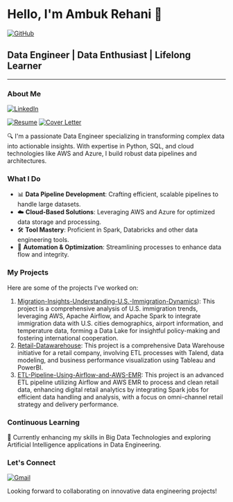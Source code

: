 # Hello, I'm Ambuk Rehani 👋


[![GitHub](https://img.shields.io/badge/GitHub-000000?style=for-the-badge&logo=GitHub&logoColor=white)](https://github.com/ambuk)


## Data Engineer | Data Enthusiast | Lifelong Learner

---

### About Me 

[![LinkedIn](https://img.shields.io/badge/LinkedIn-0077B5?style=for-the-badge&logo=linkedin&logoColor=white)](https://www.linkedin.com/in/ambuk-rehani/)

[![Resume](https://img.shields.io/badge/Resume-Download-blue)](https://drive.google.com/file/d/1qF3-R_vc5iI0kWmYGfXshnHZDJ1_Bm1b/view?usp=drive_link) [![Cover Letter](https://img.shields.io/badge/Cover%20Letter-Download-brightgreen)](https://drive.google.com/file/d/1_TMEBGV3GbYQHWh0RRyy5uJMtmZa9j9s/view?usp=drive_link)


🔍 I'm a passionate Data Engineer specializing in transforming complex data into actionable insights. With expertise in Python, SQL, and cloud technologies like AWS and Azure, I build robust data pipelines and architectures.

### What I Do
- 📊 **Data Pipeline Development**: Crafting efficient, scalable pipelines to handle large datasets.
- ☁️ **Cloud-Based Solutions**: Leveraging AWS and Azure for optimized data storage and processing.
- 🛠️ **Tool Mastery**: Proficient in Spark, Databricks and other data engineering tools.
- 🤖 **Automation & Optimization**: Streamlining processes to enhance data flow and integrity.

### My Projects
Here are some of the projects I've worked on:
1. [Migration-Insights-Understanding-U.S.-Immigration-Dynamics](https://github.com/ambuk/Migration-Insights-Understanding-U.S.-Immigration-Dynamics)): This project is a comprehensive analysis of U.S. immigration trends, leveraging AWS, Apache Airflow, and Apache Spark to integrate immigration data with U.S. cities demographics, airport information, and temperature data, forming a Data Lake for insightful policy-making and fostering international cooperation.
2. [Retail-Datawarehouse](https://github.com/ambuk/Retail-Datawarehouse): This project is a comprehensive Data Warehouse initiative for a retail company, involving ETL processes with Talend, data modeling, and business performance visualization using Tableau and PowerBI.
3. [ETL-Pipeline-Using-Airflow-and-AWS-EMR](https://github.com/ambuk/ETL-Pipeline-Using-Airflow-and-AWS-EMR): This project is an advanced ETL pipeline utilizing Airflow and AWS EMR to process and clean retail data, enhancing digital retail analytics by integrating Spark jobs for efficient data handling and analysis, with a focus on omni-channel retail strategy and delivery performance.

### Continuous Learning
🌱 Currently enhancing my skills in Big Data Technologies and exploring Artificial Intelligence applications in Data Engineering.

### Let's Connect

[![Gmail](https://img.shields.io/badge/Gmail-D14836?style=for-the-badge&logo=gmail&logoColor=white)](mailto:arehani@asu.edu)

Looking forward to collaborating on innovative data engineering projects!
